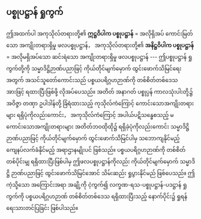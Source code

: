 ## ပစ္စုပဋ္ဌာန် ရှုကွက်

ဤအထက်ပါ အကုသိုလ်တရားတို့၏ **ဣဋ္ဌဝိပါက ပစ္စုပဋ္ဌာန်** = အလိုရှိအပ် ကောင်းမြတ်သော အကျိုးတရားရှိမှု ဖလပစ္စုပဋ္ဌာန်， အကုသိုလ်တရားတို့၏ **အနိဋ္ဌဝိပါက ပစ္စုပဋ္ဌာန်** = အလိုမရှိအပ်သော ဆင်းရဲသော အကျိုးတရားရှိမှု ဖလပစ္စုပဋ္ဌာန် --- ဤပစ္စုပဋ္ဌာန် ရှုကွက်တို့ကို သမ္မာဒိဋ္ဌိဉာဏ်ပညာဖြင့် ကိုယ်တိုင်မျက်မှောက် ထွင်းဖောက်သိမြင်ရေးအတွက် အသင်သူတော်ကောင်းသည် ပစ္စယပရိဂ္ဂဟဉာဏ်ကို တစ်စိတ်တစ်ဒေသအားဖြင့် ရထားပြီးဖြစ်ဖို့ လိုအပ်ပေသည်။ 
အတိတ် အနာဂတ် ပစ္စုပ္ပန် ကာလသုံးပါးတို့၌ အဝိဇ္ဇာ တဏှာ ဥပါဒါန်တို့ ခြံရံထားသည့် ကုသိုလ်ကံကြောင့် ကောင်းသောအကျိုးတရားများ ရရှိပုံကိုလည်းကောင်း， အကုသိုလ်ကံကြောင့် အပါယ်ပဋိသန္ဓေစသည့် မကောင်းသောအကျိုးတရားများ အတိတ်ဘဝထိုထို၌ ရရှိခဲ့ပုံကိုလည်းကောင်း သမ္မာဒိဋ္ဌိ ဉာဏ်ပညာဖြင့် ကိုယ်တိုင်မျက်မှောက် ထွင်းဖောက်သိမြင်ပါမှ သဘောကျနိုင်မည့် ကျေနပ်လက်ခံနိုင်မည့် အရာဌာနမျိုးပင် ဖြစ်သည်။ 
ပစ္စယပရိဂ္ဂဟဉာဏ်ကို တစ်စိတ်တစ်ပိုင်းမျှ ရရှိထားပြီးဖြစ်ပါမှ ဤဖလပစ္စုပဋ္ဌာန်ကိုလည်း ကိုယ်တိုင်မျက်မှောက် သမ္မာဒိဋ္ဌိ ဉာဏ်ပညာဖြင့် ထွင်းဖောက်သိမြင်အောင် သိမ်းဆည်း ရှုပွားနိုင်မည် ဖြစ်ပေသည်။ 
ဤကဲ့သို့သော အကြောင်းအရာ အချို့ကို ငဲ့ကွက်၍ လက္ခဏ-ရသ-ပစ္စုပဋ္ဌာန်-ပဒဋ္ဌာန် ရှုကွက်ကို ပစ္စယပရိဂ္ဂဟဉာဏ် တစ်စိတ်တစ်ဒေသ ရရှိထားပြီးသည့် နောက်ပိုင်း၌ ရှုရန် ရေးသားတင်ပြခြင်း ဖြစ်ပါသည်။